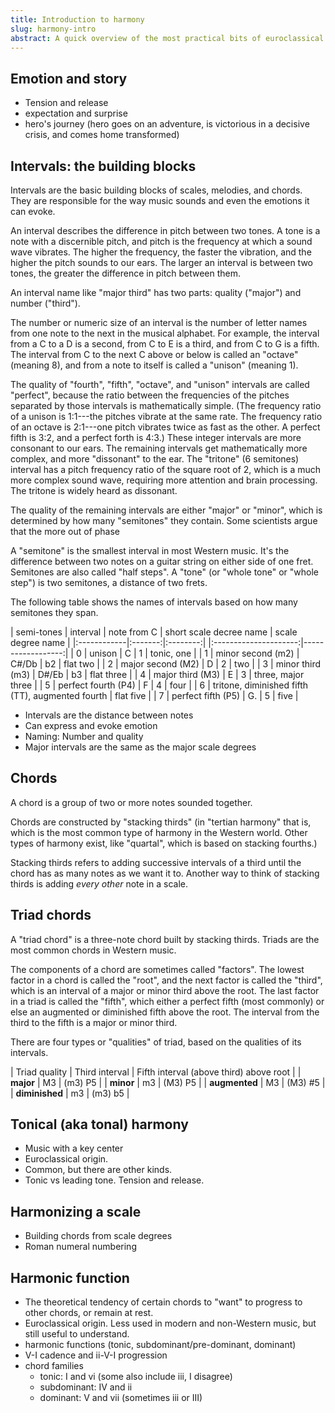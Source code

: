 ```yaml
---
title: Introduction to harmony
slug: harmony-intro
abstract: A quick overview of the most practical bits of euroclassical harmony.
---
```


## Emotion and story

- Tension and release
- expectation and surprise
- hero's journey (hero goes on an adventure, is victorious in a decisive crisis, and comes home transformed)

## Intervals: the building blocks

Intervals are the basic building blocks of scales, melodies, and chords.
They are responsible for the way music sounds and even the emotions it can evoke.

An interval describes the difference in pitch between two tones. 
A tone is a note with a discernible pitch,
and pitch is the frequency at which a sound wave vibrates.
The higher the frequency,
the faster the vibration,
and the higher the pitch sounds to our ears.
The larger an interval is between two tones,
the greater the difference in pitch between them.

An interval name like "major third" has two parts: quality ("major") and number ("third").

The number or numeric size of an interval is the number of letter names from one note to the next in the musical alphabet.
For example, the interval from a C to a D is a second,
from C to E is a third,
and from C to G is a fifth.
The interval from C to the next C above or below is called an "octave" (meaning 8),
and from a note to itself is called a "unison" (meaning 1).

The quality of "fourth", "fifth", "octave", and "unison" intervals are called "perfect",
because the ratio between the frequencies of the pitches separated by those intervals is mathematically simple.
(The frequency ratio of a unison is 1:1---the pitches vibrate at the same rate.
The frequency ratio of an octave is 2:1---one pitch vibrates twice as fast as the other.
A perfect fifth is 3:2, and a perfect forth is 4:3.)
These integer intervals are more consonant to our ears.
The remaining intervals get mathematically more complex,
and more "dissonant" to the ear.
The "tritone" (6 semitones) interval has a pitch frequency ratio of the square root of 2,
which is a much more complex sound wave,
requiring more attention and brain processing.
The tritone is widely heard as dissonant. 

The quality of the remaining intervals are either "major" or "minor",
which is determined by how many "semitones" they contain.
Some scientists argue that the more out of phase

A "semitone" is the smallest interval in most Western music.
It's the difference between two notes on a guitar string on either side of one fret.
Semitones are also called "half steps".
A "tone" (or "whole tone" or "whole step") is two semitones,
a distance of two frets.

The following table shows the names of intervals based on how many semitones they span.

<div class="table-wrapper" markdown="block">

| semi-tones | interval | note from C  | short scale decree name | scale degree name |
|:------------|:-------:|:--------:| |:---------------------:|------------------:|
| 0   | unison | C       | 1     | tonic, one |
| 1   | minor second (m2)   | C#/Db | b2    | flat two |
| 2   | major second (M2)   | D     | 2     | two |
| 3   | minor third (m3)    | D#/Eb | b3    | flat three |
| 4   | major third (M3)    | E     | 3     | three, major three |
| 5   | perfect fourth (P4) | F     | 4     | four |
| 6   | tritone, diminished fifth (TT), augmented fourth | flat five |
| 7   | perfect fifth (P5)  | G.    | 5     | five |



</div>


- Intervals are the distance between notes
- Can express and evoke emotion
- Naming: Number and quality
- Major intervals are the same as the major scale degrees

## Chords

A chord is a group of two or more notes sounded together.

Chords are constructed by "stacking thirds" 
(in "tertian harmony" that is, which is the most common type of harmony in the Western world.
Other types of harmony exist,
like "quartal",
which is based on stacking fourths.)

Stacking thirds refers to adding successive intervals of a third until the chord has as many notes as we want it to.
Another way to think of stacking thirds is adding *every other* note in a scale. 

## Triad chords

A "triad chord" is a three-note chord built by stacking thirds.
Triads are the most common chords in Western music.

The components of a chord are sometimes called "factors".
The lowest factor in a chord is called the "root",
and the next factor is called the "third",
which is an interval of a major or minor third above the root.
The last factor in a triad is called the "fifth",
which either a perfect fifth (most commonly)
or else an augmented or diminished fifth above the root.
The interval from the third to the fifth is a major or minor third.

There are four types or "qualities" of triad,
based on the qualities of its intervals.

<div class="table-wrapper" markdown="block">

| Triad quality  | Third interval        | Fifth interval (above third) above root |
| **major**      | M3                    | (m3) P5 |
| **minor**      | m3                    | (M3) P5 |
| **augmented**  | M3                    | (M3) #5 |
| **diminished** | m3                    | (m3) b5 |

</div>

## Tonical (aka tonal) harmony

- Music with a key center
- Euroclassical origin. 
- Common, but there are other kinds.
- Tonic vs leading tone. Tension and release. 

## Harmonizing a scale

- Building chords from scale degrees
- Roman numeral numbering

## Harmonic function

- The theoretical tendency of certain chords to "want" to progress to other chords, or remain at rest. 
- Euroclassical origin. Less used in modern and non-Western music, but still useful to understand.
- harmonic functions (tonic, subdominant/pre-dominant, dominant)
- V-I cadence and ii-V-I progression
- chord families 
  - tonic: I and vi (some also include iii, I disagree)
  - subdominant: IV and ii
  - dominant: V and vii (sometimes iii or III)

